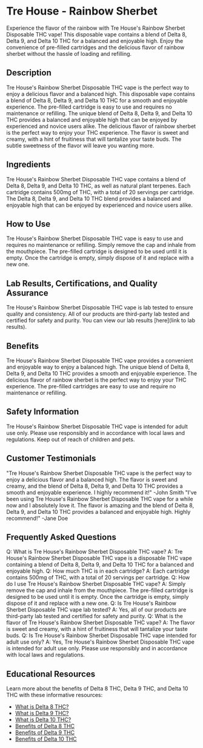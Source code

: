 # Tre House - Rainbow Sherbet
Experience the flavor of the rainbow with Tre House's Rainbow Sherbet Disposable THC vape! This disposable vape contains a blend of Delta 8, Delta 9, and Delta 10 THC for a balanced and enjoyable high. Enjoy the convenience of pre-filled cartridges and the delicious flavor of rainbow sherbet without the hassle of loading and refilling.
## Description
Tre House's Rainbow Sherbet Disposable THC vape is the perfect way to enjoy a delicious flavor and a balanced high. This disposable vape contains a blend of Delta 8, Delta 9, and Delta 10 THC for a smooth and enjoyable experience. The pre-filled cartridge is easy to use and requires no maintenance or refilling. The unique blend of Delta 8, Delta 9, and Delta 10 THC provides a balanced and enjoyable high that can be enjoyed by experienced and novice users alike. 
The delicious flavor of rainbow sherbet is the perfect way to enjoy your THC experience. The flavor is sweet and creamy, with a hint of fruitiness that will tantalize your taste buds. The subtle sweetness of the flavor will leave you wanting more.
## Ingredients
Tre House's Rainbow Sherbet Disposable THC vape contains a blend of Delta 8, Delta 9, and Delta 10 THC, as well as natural plant terpenes. Each cartridge contains 500mg of THC, with a total of 20 servings per cartridge. The Delta 8, Delta 9, and Delta 10 THC blend provides a balanced and enjoyable high that can be enjoyed by experienced and novice users alike.
## How to Use
Tre House's Rainbow Sherbet Disposable THC vape is easy to use and requires no maintenance or refilling. Simply remove the cap and inhale from the mouthpiece. The pre-filled cartridge is designed to be used until it is empty. Once the cartridge is empty, simply dispose of it and replace with a new one.
## Lab Results, Certifications, and Quality Assurance
Tre House's Rainbow Sherbet Disposable THC vape is lab tested to ensure quality and consistency. All of our products are third-party lab tested and certified for safety and purity. You can view our lab results [here](link to lab results).
## Benefits
Tre House's Rainbow Sherbet Disposable THC vape provides a convenient and enjoyable way to enjoy a balanced high. The unique blend of Delta 8, Delta 9, and Delta 10 THC provides a smooth and enjoyable experience. The delicious flavor of rainbow sherbet is the perfect way to enjoy your THC experience. The pre-filled cartridges are easy to use and require no maintenance or refilling.
## Safety Information
Tre House's Rainbow Sherbet Disposable THC vape is intended for adult use only. Please use responsibly and in accordance with local laws and regulations. Keep out of reach of children and pets.
## Customer Testimonials
"Tre House's Rainbow Sherbet Disposable THC vape is the perfect way to enjoy a delicious flavor and a balanced high. The flavor is sweet and creamy, and the blend of Delta 8, Delta 9, and Delta 10 THC provides a smooth and enjoyable experience. I highly recommend it!" -John Smith
"I've been using Tre House's Rainbow Sherbet Disposable THC vape for a while now and I absolutely love it. The flavor is amazing and the blend of Delta 8, Delta 9, and Delta 10 THC provides a balanced and enjoyable high. Highly recommend!" -Jane Doe
## Frequently Asked Questions
Q: What is Tre House's Rainbow Sherbet Disposable THC vape?
A: Tre House's Rainbow Sherbet Disposable THC vape is a disposable THC vape containing a blend of Delta 8, Delta 9, and Delta 10 THC for a balanced and enjoyable high.
Q: How much THC is in each cartridge?
A: Each cartridge contains 500mg of THC, with a total of 20 servings per cartridge.
Q: How do I use Tre House's Rainbow Sherbet Disposable THC vape?
A: Simply remove the cap and inhale from the mouthpiece. The pre-filled cartridge is designed to be used until it is empty. Once the cartridge is empty, simply dispose of it and replace with a new one.
Q: Is Tre House's Rainbow Sherbet Disposable THC vape lab tested?
A: Yes, all of our products are third-party lab tested and certified for safety and purity.
Q: What is the flavor of Tre House's Rainbow Sherbet Disposable THC vape?
A: The flavor is sweet and creamy, with a hint of fruitiness that will tantalize your taste buds.
Q: Is Tre House's Rainbow Sherbet Disposable THC vape intended for adult use only?
A: Yes, Tre House's Rainbow Sherbet Disposable THC vape is intended for adult use only. Please use responsibly and in accordance with local laws and regulations.
## Educational Resources
Learn more about the benefits of Delta 8 THC, Delta 9 THC, and Delta 10 THC with these informative resources: 
- [What is Delta 8 THC?](https://www.trehouse.com/blogs/news/what-is-delta-8-thc)
- [What is Delta 9 THC?](https://www.trehouse.com/blogs/news/what-is-delta-9-thc)
- [What is Delta 10 THC?](https://www.trehouse.com/blogs/news/what-is-delta-10-thc)
- [Benefits of Delta 8 THC](https://www.trehouse.com/blogs/news/benefits-of-delta-8-thc)
- [Benefits of Delta 9 THC](https://www.trehouse.com/blogs/news/benefits-of-delta-9-thc)
- [Benefits of Delta 10 THC](https://www.trehouse.com/blogs/news/benefits-of-delta-10-thc)